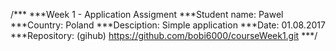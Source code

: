 /***
***Week 1 - Application Assigment
***Student name: Pawel
***Country: Poland
***Desciption: Simple application
***Date: 01.08.2017
***Repository: (gihub) https://github.com/bobi6000/courseWeek1.git
***/
